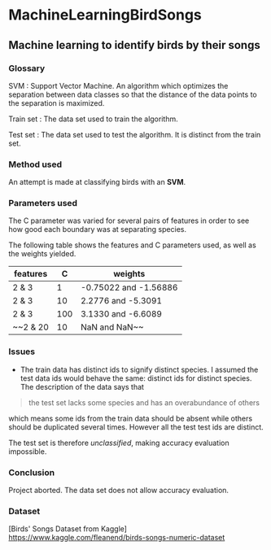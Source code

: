 # MachineLearningBirdSongs
## Machine learning to identify birds by their songs

### Glossary
SVM
: Support Vector Machine. An algorithm which optimizes the separation between data classes so that the distance of the data points to the separation is maximized.  

Train set
: The data set used to train the algorithm.  

Test set 
: The data set used to test the algorithm. It is distinct from the train set.  

### Method used
An attempt is made at classifying birds with an **SVM**.

### Parameters used
The C parameter was varied for several pairs of features in order to see how good each boundary was at separating species.

The following table shows the features and C parameters used, as well as the weights yielded.

|features|C|weights|
|-------|----|------------|
|2 & 3|1| -0.75022 and -1.56886|
|2 & 3|10| 2.2776 and -5.3091|
|2 & 3|100|3.1330 and -6.6089|
|~~2 & 20|10|NaN and NaN~~|

### Issues
- The train data has distinct ids to signify distinct species. 
I assumed the test data ids would behave the same: distinct ids for distinct species.
The description of the data says that 
> the test set lacks some species and has an overabundance of others

which means some ids from the train data should be absent while others should be duplicated several times. However all the test test ids are distinct. 

The test set is therefore *unclassified*, making accuracy evaluation impossible.

### Conclusion
Project aborted. The data set does not allow accuracy evaluation. 

### Dataset
[Birds' Songs Dataset from Kaggle] https://www.kaggle.com/fleanend/birds-songs-numeric-dataset
